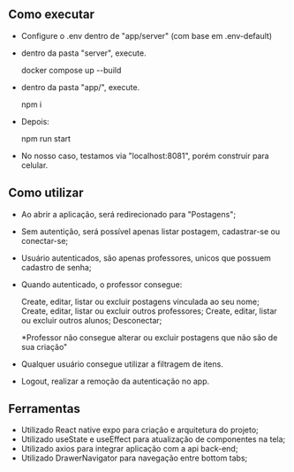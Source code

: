## Como executar

- Configure o .env dentro de "app/server" (com base em .env-default)

- dentro da pasta "server", execute.


    docker compose up --build


- dentro da pasta "app/", execute.

    npm i

- Depois:

    npm run start


- No nosso caso, testamos via "localhost:8081", porém construir para celular.


## Como utilizar


- Ao abrir a aplicação, será redirecionado para "Postagens";

- Sem autentição, será possível apenas listar postagem, cadastrar-se ou conectar-se;

- Usuário autenticados, são apenas professores, unicos que possuem cadastro de senha;

- Quando autenticado, o professor consegue:

    Create, editar, listar ou excluir postagens vinculada ao seu nome;
    Create, editar, listar ou excluir outros professores;
    Create, editar, listar ou excluir outros alunos;
    Desconectar;

    *Professor não consegue alterar ou excluir  postagens que não são de sua criação"

- Qualquer usuário consegue utilizar a filtragem de itens.

- Logout, realizar a remoção da autenticação no app.

## Ferramentas

- Utilizado React native expo para criação e arquitetura do projeto;
- Utilizado useState e useEffect para atualização de componentes na tela;
- Utilizado axios para integrar aplicação com a api back-end;
- Utilizado DrawerNavigator para navegação entre bottom tabs;



